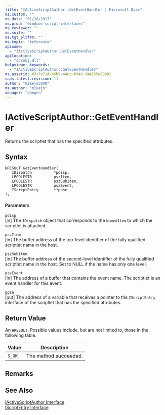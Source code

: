 ```yaml
---
title: "IActiveScriptAuthor::GetEventHandler | Microsoft Docs"
ms.custom: ""
ms.date: "01/18/2017"
ms.prod: "windows-script-interfaces"
ms.reviewer: ""
ms.suite: ""
ms.tgt_pltfrm: ""
ms.topic: "reference"
apiname: 
  - "IActiveScriptAuthor.GetEventHandler"
apilocation: 
  - "scrobj.dll"
helpviewer_keywords: 
  - "IActiveScriptAuthor::GetEventHandler"
ms.assetid: 87c7a71d-46b9-448c-b34d-394105e20982
caps.latest.revision: 11
author: "mikejo5000"
ms.author: "mikejo"
manager: "ghogen"
---
```

# IActiveScriptAuthor::GetEventHandler
Returns the scriptlet that has the specified attributes.  
  
## Syntax  
  
```  
HRESULT GetEventHandler(  
   IDispatch          *pdisp,  
   LPCOLESTR          pszItem,  
   LPCOLESTR          pszSubItem,  
   LPCOLESTR          pszEvent,  
   IScriptEntry       **ppse  
);  
```  
  
#### Parameters  
 `pdisp`  
 [in] The `IDispatch` object that corresponds to the `NamedItem` to which the scriptlet is attached.  
  
 `pszItem`  
 [in] The buffer address of the top-level identifier of the fully qualified scriptlet name in the host.  
  
 `pszSubItem`  
 [in] The buffer address of the second-level identifier of the fully qualified scriptlet name in the host. Set to NULL if the name has only one level.  
  
 `pszEvent`  
 [in] The address of a buffer that contains the event name. The scriptlet is an event handler for this event.  
  
 `ppse`  
 [out] The address of a variable that receives a pointer to the `IScriptEntry` interface of the scriptlet that has the specified attributes.  
  
## Return Value  
 An `HRESULT`. Possible values include, but are not limited to, those in the following table.  
  
|Value|Description|  
|-----------|-----------------|  
|`S_OK`|The method succeeded.|  
  
## Remarks  
  
## See Also  
 [IActiveScriptAuthor Interface](../../winscript/reference/iactivescriptauthor-interface.md)   
 [IScriptEntry Interface](../../winscript/reference/iscriptentry-interface.md)